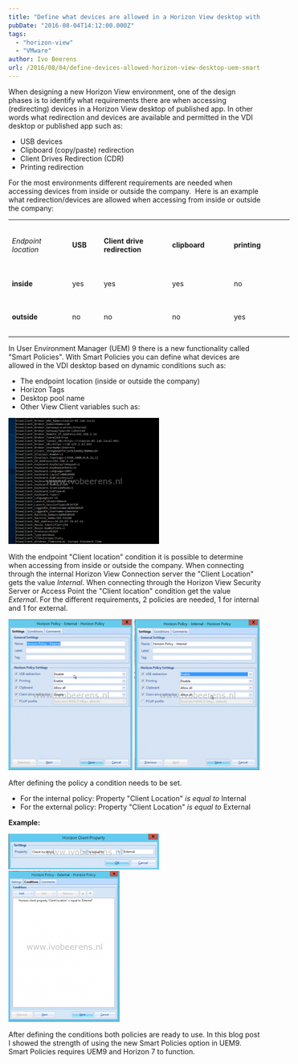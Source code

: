 ```yaml
---
title: "Define what devices are allowed in a Horizon View desktop with UEM Smart Policies"
pubDate: "2016-08-04T14:12:00.000Z"
tags: 
  - "horizon-view"
  - "VMware"
author: Ivo Beerens
url: /2016/08/04/define-devices-allowed-horizon-view-desktop-uem-smart-policies/
---
```


When designing a new Horizon View environment, one of the design phases is to identify what requirements there are when accessing (redirecting) devices in a Horizon View desktop of published app. In other words what redirection and devices are available and permitted in the VDI desktop or published app such as:

- USB devices
- Clipboard (copy/paste) redirection
- Client Drives Redirection (CDR)
- Printing redirection

For the most environments different requirements are needed when accessing devices from inside or outside the company.  Here is an example what redirection/devices are allowed when accessing from inside or outside the company:

<table style="width: 580px;"><tbody><tr style="height: 96px;"><td style="width: 106px; height: 96px;"><em>Endpoint</em><div></div><em>location&nbsp;</em></td><td style="width: 49px; height: 96px;"><strong>USB</strong></td><td style="width: 122px; height: 96px;"><strong>Client drive redirection</strong></td><td style="width: 109px; height: 96px;"><strong>clipboard</strong></td><td style="width: 104px; height: 96px;"><strong>printing</strong></td></tr><tr style="height: 48px;"><td style="width: 106px; height: 48px;"><strong>inside</strong></td><td style="width: 49px; height: 48px;">yes</td><td style="width: 122px; height: 48px;">yes</td><td style="width: 109px; height: 48px;">yes</td><td style="width: 104px; height: 48px;">no</td></tr><tr style="height: 72px;"><td style="width: 106px; height: 72px;"><strong>outside</strong></td><td style="width: 49px; height: 72px;">no</td><td style="width: 122px; height: 72px;">no</td><td style="width: 109px; height: 72px;">no</td><td style="width: 104px; height: 72px;">yes</td></tr></tbody></table>

In User Environment Manager (UEM) 9 there is a new functionality called "Smart Policies". With Smart Policies you can define what devices are allowed in the VDI desktop based on dynamic conditions such as:

- The endpoint location (inside or outside the company)
- Horizon Tags
- Desktop pool name
- Other View Client variables such as:

[![vars](images/vars-300x251.png)](images/vars.png)

With the endpoint "Client location" condition it is possible to determine when accessing from inside or outside the company. When connecting through the internal Horizon View Connection server the "Client Location" gets the value _Internal_. When connecting through the Horizon View Security Server or Access Point the "Client location" condition get the value _External_. For the different requirements, 2 policies are needed, 1 for internal and 1 for external.

[![Exterbal](images/Exterbal-247x300.png)](images/Exterbal.png) [![Internal](images/Internal-249x300.png)](images/Internal.png)

After defining the policy a condition needs to be set.

- For the internal policy: Property "Client Location" _is equal to_ Internal
- For the external policy: Property "Client Location" _is equal to_ External

**Example:**

[![4](images/4-300x71.png)](images/4.png)[![3](images/3-221x300.png)](images/3.png)

After defining the conditions both policies are ready to use. In this blog post I showed the strength of using the new Smart Policies option in UEM9. Smart Policies requires UEM9 and Horizon 7 to function. 